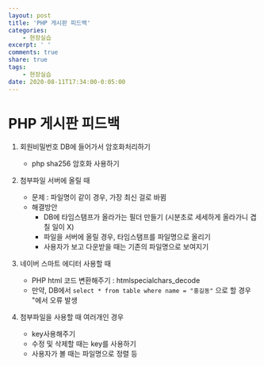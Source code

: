 ```yaml
---
layout: post
title: 'PHP 게시판 피드백'
categories:
    - 현장실습
excerpt: ' '
comments: true
share: true
tags:
    - 현장실습
date: 2020-08-11T17:34:00-0:05:00
---
```


# PHP 게시판 피드백
1. 회원비밀번호 DB에 들어가서 암호화처리하기
    - php sha256 암호화 사용하기

2. 첨부파일 서버에 올릴 때
    - 문제 : 파일명이 같이 경우, 가장 최신 걸로 바뀜
    - 해결방안 
        - DB에 타임스탬프가 올라가는 필더 만들기 (시분초로 세세하게 올라가니 겹칠 일이 X)
        - 파일을 서버에 올릴 경우, 타임스탬프를 파일명으로 올리기
        - 사용자가 보고 다운받을 때는 기존의 파일명으로 보여지기

3. 네이버 스마트 에디터 사용할 때
    - PHP html 코드 변환해주기 : htmlspecialchars_decode
    - 만약, DB에서 `select * from table where name = "홍길동"` 으로 할 경우 "에서 오류 발생

4. 첨부파일을 사용할 때 여러개인 경우
    - key사용해주기
    - 수정 및 삭제할 때는 key를 사용하기
    - 사용자가 볼 때는 파일명으로 정렬 등